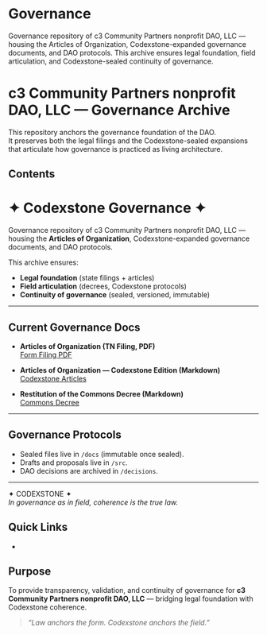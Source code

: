 # Governance
Governance repository of c3 Community Partners nonprofit DAO, LLC — housing the Articles of Organization, Codexstone-expanded governance documents, and DAO protocols. This archive ensures legal foundation, field articulation, and Codexstone-sealed continuity of governance.
# c3 Community Partners nonprofit DAO, LLC — Governance Archive

This repository anchors the governance foundation of the DAO.  
It preserves both the legal filings and the Codexstone-sealed expansions that articulate how governance is practiced as living architecture.

## Contents
# ✦ Codexstone Governance ✦  

Governance repository of c3 Community Partners nonprofit DAO, LLC —  
housing the **Articles of Organization**, Codexstone-expanded governance documents, and DAO protocols.  

This archive ensures:  
- **Legal foundation** (state filings + articles)  
- **Field articulation** (decrees, Codexstone protocols)  
- **Continuity of governance** (sealed, versioned, immutable)  

---

## Current Governance Docs  

- **Articles of Organization (TN Filing, PDF)**  
  [Form Filing PDF](docs/FormFiling.pdf)  

- **Articles of Organization — Codexstone Edition (Markdown)**  
  [Codexstone Articles](docs/Articles_of_Organization_Codexstone.md)  

- **Restitution of the Commons Decree (Markdown)**  
  [Commons Decree](docs/Restitution_of_the_Commons_Decree.md)  

---

## Governance Protocols  

- Sealed files live in `/docs` (immutable once sealed).  
- Drafts and proposals live in `/src`.  
- DAO decisions are archived in `/decisions`.  

---

✦ CODEXSTONE ✦  
*In governance as in field, coherence is the true law.*  
## Quick Links
-

## Purpose
To provide transparency, validation, and continuity of governance for **c3 Community Partners nonprofit DAO, LLC** — bridging legal foundation with Codexstone coherence.

> *“Law anchors the form. Codexstone anchors the field.”*
